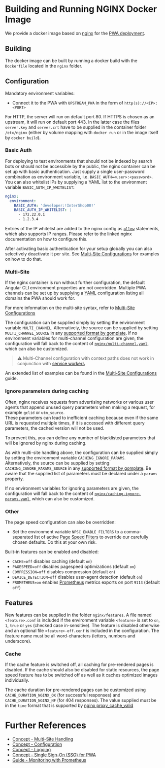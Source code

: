 <!--
kb_guide
kb_pwa
kb_everyone
kb_sync_latest_only
-->

# Building and Running NGINX Docker Image

We provide a docker image based on [nginx](https://www.nginx.com/) for the [PWA deployment](../concepts/pwa-building-blocks.md#pwa---nginx).

## Building

The docker image can be built by running a docker build with the `Dockerfile` located in the `nginx` folder.

## Configuration

Mandatory environment variables:

- Connect it to the PWA with `UPSTREAM_PWA` in the form of `http(s)://<IP>:<PORT>`

For HTTP, the server will run on default port 80.
If HTTPS is chosen as an upstream, it will run on default port 443.
In the latter case the files `server.key` and `server.crt` have to be supplied in the container folder `/etx/nginx` (either by volume mapping with `docker run` or in the image itself by `docker build`).

### Basic Auth

For deploying to test environments that should not be indexed by search bots or should not be accessible by the public, the nginx container can be set up with basic authentication.
Just supply a single user-password combination as environment variable, i.e. `BASIC_AUTH=<user>:<password>`.
You can also whitelist IPs by supplying a YAML list to the environment variable `BASIC_AUTH_IP_WHITELIST`:

```yaml
nginx:
  environment:
    BASIC_AUTH: 'developer:!InterShop00!'
    BASIC_AUTH_IP_WHITELIST: |
      - 172.22.0.1
      - 1.2.3.4
```

Entries of the IP whitelist are added to the nginx config as [`allow`](http://nginx.org/en/docs/http/ngx_http_access_module.html) statements, which also supports IP ranges.
Please refer to the linked nginx documentation on how to configure this.

After activating basic authentication for your setup globally you can also selectively deactivate it per site.
See [Multi-Site Configurations](../guides/multi-site-configurations.md#Examples) for examples on how to do that.

### Multi-Site

If the nginx container is run without further configuration, the default Angular CLI environment properties are not overridden.
Multiple PWA channels can be set up by supplying a [YAML](https://yaml.org) configuration listing all domains the PWA should work for.

For more information on the multi-site syntax, refer to [Multi-Site Configurations](../guides/multi-site-configurations.md#Syntax)

The configuration can be supplied simply by setting the environment variable `MULTI_CHANNEL`.
Alternatively, the source can be supplied by setting `MULTI_CHANNEL_SOURCE` in any [supported format by gomplate](https://docs.gomplate.ca/datasources/).
If no environment variables for multi-channel configuration are given, the configuration will fall back to the content of [`nginx/multi-channel.yaml`](../../nginx/multi-channel.yaml), which can also be customized.

> :warning: Multi-Channel configuration with context paths does not work in conjunction with [service workers](../concepts/progressive-web-app.md#service-worker)

An extended list of examples can be found in the [Multi-Site Configurations](../guides/multi-site-configurations.md#Syntax) guide.

### Ignore parameters during caching

Often, nginx receives requests from advertising networks or various user agents that append unused query parameters when making a request, for example `gclid` or `utm_source`. <br>
These parameters can lead to inefficient caching because even if the same URL is requested multiple times, if it is accessed with different query parameters, the cached version will not be used.

To prevent this, you can define any number of blacklisted parameters that will be ignored by nginx during caching.

As with multi-site handling above, the configuration can be supplied simply by setting the environment variable `CACHING_IGNORE_PARAMS`. <br>
Alternatively, the source can be supplied by setting `CACHING_IGNORE_PARAMS_SOURCE` in any [supported format by gomplate](https://docs.gomplate.ca/datasources/).
Be aware that the supplied list of parameters must be declared under a `params` property.

If no environment variables for ignoring parameters are given, the configuration will fall back to the content of [`nginx/caching-ignore-params.yaml`](../../nginx/caching-ignore-params.yaml), which can also be customized.

### Other

The page speed configuration can also be overridden:

- Set the environment variable `NPSC_ENABLE_FILTERS` to a comma-separated list of active [Page Speed Filters](https://www.modpagespeed.com/examples/) to override our carefully chosen defaults. Do this at your own risk.

Built-in features can be enabled and disabled:

- `CACHE=off` disables caching (default `on`)
- `PAGESPEED=off` disables pagespeed optimizations (default `on`)
- `COMPRESSION=off` disables compression (default `on`)
- `DEVICE_DETECTION=off` disables user-agent detection (default `on`)
- `PROMETHEUS=on` enables [Prometheus](https://prometheus.io) metrics exports on port `9113` (default `off`)

## Features

New features can be supplied in the folder `nginx/features`.
A file named `<feature>.conf` is included if the environment variable `<feature>` is set to `on`, `1`, `true` or `yes` (checked case in-sensitive).
The feature is disabled otherwise and an optional file `<feature>-off.conf` is included in the configuration.
The feature name must be all word-characters (letters, numbers and underscore).

### Cache

If the cache feature is switched off, all caching for pre-rendered pages is disabled.
If the cache should also be disabled for static resources, the page speed feature has to be switched off as well as it caches optimized images individually.

The cache duration for pre-rendered pages can be customized using `CACHE_DURATION_NGINX_OK` (for successful responses) and `CACHE_DURATION_NGINX_NF` (for 404 responses).
The value supplied must be in the `time` format that is supported by [nginx proxy_cache_valid](http://nginx.org/en/docs/http/ngx_http_proxy_module.html#proxy_cache_valid)

# Further References

- [Concept - Multi-Site Handling](../concepts/multi-site-handling.md)
- [Concept - Configuration](../concepts/configuration.md)
- [Concept - Logging](../concepts/logging.md)
- [Concept - Single Sign-On (SSO) for PWA](../concepts/sso.md)
- [Guide - Monitoring with Prometheus](./prometheus-monitoring.md)
